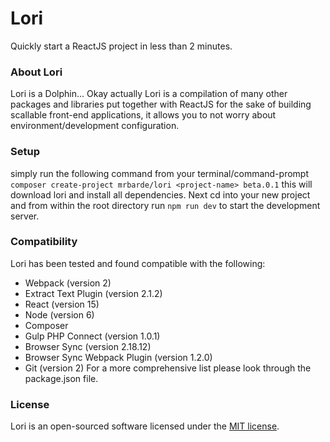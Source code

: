# Lori
Quickly start a ReactJS project in less than 2 minutes.

### About Lori
Lori is a Dolphin... Okay actually Lori is a compilation of many other packages and libraries put together with ReactJS for the sake of building scallable front-end applications, it allows you to not worry about environment/development configuration.

### Setup
simply run the following command from your terminal/command-prompt `composer create-project mrbarde/lori <project-name> beta.0.1` this will download lori and install all dependencies.
Next cd into your new project and from within the root directory run `npm run dev` to start the development server.

### Compatibility
Lori has been tested and found compatible with the following:
- Webpack (version 2)
- Extract Text Plugin (version 2.1.2)
- React (version 15)
- Node (version 6)
- Composer
- Gulp PHP Connect (version 1.0.1)
- Browser Sync (version 2.18.12)
- Browser Sync Webpack Plugin (version 1.2.0)
- Git (version 2)
For a more comprehensive list please look through the package.json file.

### License

Lori is an open-sourced software licensed under the [MIT license](http://opensource.org/licenses/MIT).